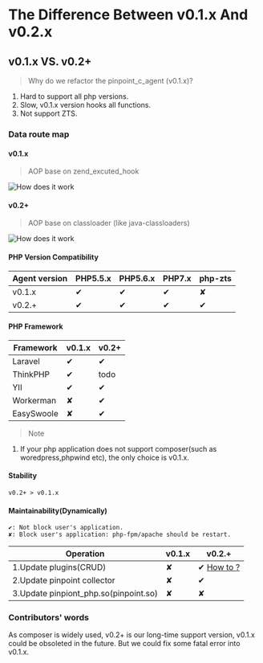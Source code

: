 # The Difference Between v0.1.x And v0.2.x

##  v0.1.x VS. v0.2+

> Why do we refactor the pinpoint_c_agent (v0.1.x)?

1. Hard to support all php versions.
2. Slow, v0.1.x version hooks all functions.
3. Not support ZTS.

### Data route map

#### v0.1.x

> AOP base on zend_excuted_hook

![How does it work](../../images/principle_v0.1.x.png)
#### v0.2+

> AOP base on classloader (like java-classloaders)

![How does it work](../../images/principle_v0.2.x.png)

#### PHP Version Compatibility

Agent version|PHP5.5.x|PHP5.6.x|PHP7.x |php-zts
----|-----|----|-----|---
v0.1.x|✔|✔|✔|✘
v0.2.+|✔|✔|✔|✔

#### PHP Framework

Framework|v0.1.x|v0.2+
----|-----|----|
Laravel|✔|✔
ThinkPHP|✔|todo
YII|✔|✔
Workerman|✘|✔
EasySwoole|✘|✔

> Note

1. If your php application does not support composer(such as woredpress,phpwind etc), the only choice is v0.1.x.

#### Stability

`v0.2+ > v0.1.x`


#### Maintainability(Dynamically)

```
✔: Not block user's application.
✘: Block user's application: php-fpm/apache should be restart.
```

Operation|v0.1.x|v0.2.+
----|-----|----
1.Update plugins(CRUD) |✘|✔ [How to ?](https://github.com/eeliu/php_simple_aop#how-to-reload-all-plugins)
2.Update pinpoint collector|✘|✔
3.Update pinpiont_php.so(pinpoint.so)|✘|✘

### Contributors' words

As composer is widely used, v0.2+ is our long-time support version, v0.1.x could be obsoleted in the future. But we could fix some fatal error into v0.1.x.



